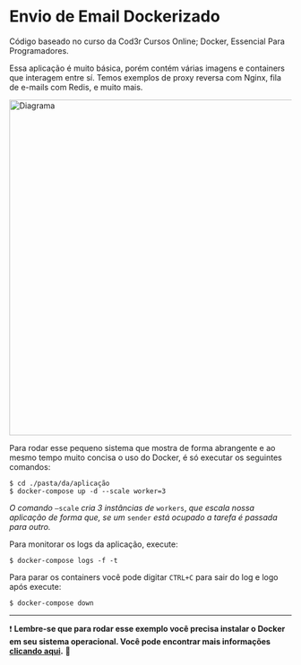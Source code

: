 # Envio de Email Dockerizado

Código baseado no curso da Cod3r Cursos Online; Docker, Essencial Para Programadores.

Essa aplicação é muito básica, porém contém várias imagens e containers que interagem entre sí. Temos exemplos de proxy reversa com Nginx, fila de e-mails com Redis, e muito mais.

<img src="../master/img/apostila-docker.jpg" alt="Diagrama" width="600"/>

Para rodar esse pequeno sistema que mostra de forma abrangente e ao mesmo tempo muito concisa o uso do Docker, é só executar os seguintes comandos:

```
$ cd ./pasta/da/aplicação
$ docker-compose up -d --scale worker=3
```
_O comando_ `–scale` _cria 3 instâncias de_ `workers`, _que escala nossa aplicação de forma que, se um_ `sender` _está ocupado a tarefa é passada para outro._

Para monitorar os logs da aplicação, execute:

```
$ docker-compose logs -f -t
```
Para parar os containers você pode digitar `CTRL+C` para sair do log e logo após execute:

```
$ docker-compose down
```

<hr>

:exclamation: __Lembre-se que para rodar esse exemplo você precisa instalar o Docker em seu sistema operacional. Você pode encontrar mais informações [clicando aqui](https://www.docker.com/get-started).__ :tada:



